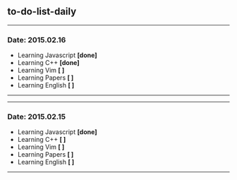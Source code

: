 ## to-do-list-daily


***
### Date: 2015.02.16
- Learning Javascript  **[done]**
- Learning C++         **[done]**
- Learning Vim         **[ ]**
- Learning Papers      **[ ]**
- Learning English     **[ ]**
***

***
### Date: 2015.02.15
- Learning Javascript  **[done]**
- Learning C++         **[ ]**
- Learning Vim         **[ ]**
- Learning Papers      **[ ]**
- Learning English     **[ ]**
***
